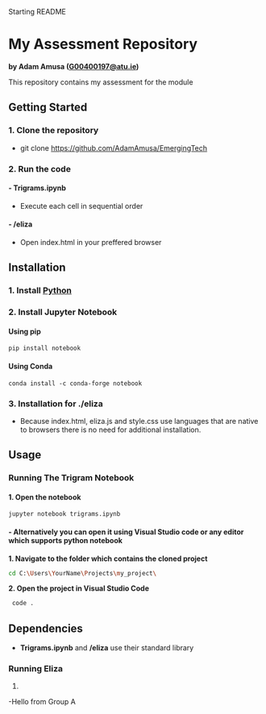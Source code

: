 Starting README

# My Assessment Repository

**by Adam Amusa (G00400197@atu.ie)**

This repository contains my assessment for the module

## Getting Started
### 1. Clone the repository
- git clone https://github.com/AdamAmusa/EmergingTech
### 2. Run the code
  #### - Trigrams.ipynb
  - Execute each cell in sequential order
  #### - /eliza
  - Open index.html in your preffered browser

## Installation
### 1. Install [Python](https://www.python.org/downloads/)
### 2. Install Jupyter Notebook
#### Using pip
    pip install notebook
#### Using Conda
    conda install -c conda-forge notebook
### 3. Installation for ./eliza 
   - Because index.html, eliza.js and style.css use languages that are native to browsers there is no need for additional installation.
    
## Usage
### Running The Trigram Notebook
 #### 1. Open the notebook
    jupyter notebook trigrams.ipynb
#### - Alternatively you can open it using Visual Studio code or any editor which supports python notebook
  **1. Navigate to the folder which contains the cloned project**
   ```bash
   cd C:\Users\YourName\Projects\my_project\
   ```
  **2. Open the project in Visual Studio Code**
  ```bash
   code .
```
## Dependencies
- **Trigrams.ipynb** and **/eliza** use their standard library

### Running Eliza
1. 

-Hello from Group A

